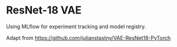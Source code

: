 # ResNet-18 VAE

Using MLflow for experiment tracking and model registry.

Adapt from https://github.com/julianstastny/VAE-ResNet18-PyTorch